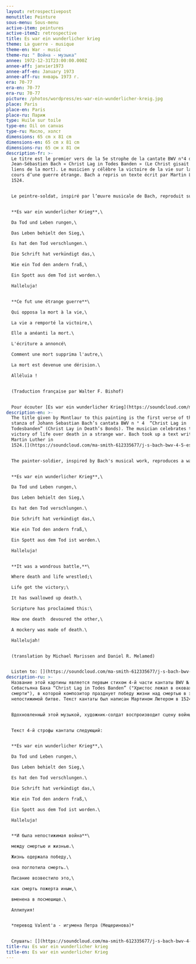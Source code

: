 ```yaml
---
layout: retrospectivepost
menutitle: Peinture
sous-menu: Sous-menu
active-item: peintures
active-item2: retrospective
title: Es war ein wunderlicher krieg
theme: La guerre - musique
theme-en: War - music
theme-ru: " Война - музыка"
annee: 1972-12-31T23:00:00.000Z
annee-aff: janvier1973
annee-aff-en: January 1973
annee-aff-ru: январь 1973 г.
era: 70-77
era-en: 70-77
era-ru: 70-77
picture: /photos/wordpress/es-war-ein-wunderlicher-kreig.jpg
place: Paris
place-en: Paris
place-ru: Париж
type: Huile sur toile
type-en: Oil on canvas
type-ru: Масло, холст
dimensions: 65 cm x 81 cm
dimensions-en: 65 cm x 81 cm
dimensions-ru: 65 см x 81 см
description-fr: >-
  Le titre est le premier vers de la 5e strophe de la cantate BWV n°4 de
  Jean-Sébastien Bach « Christ Lag in Todes Banden » (Le Christ gisait dans les
  liens de la mort). Le musicien y célèbre la victoire de la vie sur la mort au
  cours d’une guerre étrange. Bach a repris un texte écrit par Martin Luther en
  1524.


  Le peintre-soldat, inspiré par l’œuvre musicale de Bach, reproduit sur la toile la scène de guerre, sa guerre, il peint le combat au corps à corps des forces du bien – formes bleues – contre celles du mal – noires – au milieu de flammes vermillon fusant du centre de la toile.


  **Es war ein wunderlicher Krieg**,\

  Da Tod und Leben rungen,\

  Das Leben behielt den Sieg,\

  Es hat den Tod verschlungen.\

  Die Schrift hat verkündigt das,\

  Wie ein Tod den andern fraß,\

  Ein Spott aus dem Tod ist worden.\

  Halleluja!


  **Ce fut une étrange guerre**\

  Qui opposa la mort à la vie,\

  La vie a remporté la victoire,\

  Elle a anéanti la mort.\

  L'écriture a annoncé\

  Comment une mort supprima l'autre,\

  La mort est devenue une dérision.\

  Alléluia !


  (Traduction française par Walter F. Bishof)


  Pour écouter [Es war ein wunderlicher Krieg](https://soundcloud.com/ma-smith-612335677/j-s-bach-bwv-4-5-es-war-ein?fbclid=IwAR2ukfzTa5RHp4TDWsA5_TH2M3WcMSIggVWwjGi1CycfGaKYBDzNWIHvNlA)
description-en: >-
  The title given by Montlaur to this painting is the first verse of the 5th
  stanza of Johann Sebastian Bach’s cantata BWV n ° 4  “Christ Lag in
  Todesbanden” (Christ Lay in Death’s Bonds). The musician celebrates the
  victory of life over death in a strange war. Bach took up a text written by
  Martin Luther in
  1524.[](https://soundcloud.com/ma-smith-612335677/j-s-bach-bwv-4-5-es-war-ein?fbclid=IwAR2ukfzTa5RHp4TDWsA5_TH2M3WcMSIggVWwjGi1CycfGaKYBDzNWIHvNlA)


  The painter-soldier, inspired by Bach's musical work, reproduces a war scene on the canvas: his war. He paints the hand-to-hand combat between the forces of good – the blue forms - and those of evil - the black black forms - in the midst of vermilion flames.


  **Es war ein wunderlicher Krieg**,\

  Da Tod und Leben rungen,\

  Das Leben behielt den Sieg,\

  Es hat den Tod verschlungen.\

  Die Schrift hat verkündigt das,\

  Wie ein Tod den andern fraß,\

  Ein Spott aus dem Tod ist worden.\

  Halleluja!


  **It was a wondrous battle,**\

  Where death and life wrestled;\

  Life got the victory;\

  It has swallowed up death.\

  Scripture has proclaimed this:\

  How one death  devoured the other,\

  A mockery was made of death.\

  Hallelujah!


  (translation by Michael Marissen and Daniel R. Melamed)


  Listen to: [](https://soundcloud.com/ma-smith-612335677/j-s-bach-bwv-4-5-es-war-ein?fbclid=IwAR2ukfzTa5RHp4TDWsA5_TH2M3WcMSIggVWwjGi1CycfGaKYBDzNWIHvNlA)[Es war ein wunderlicher Krieg](https://soundcloud.com/ma-smith-612335677/j-s-bach-bwv-4-5-es-war-ein?fbclid=IwAR2ukfzTa5RHp4TDWsA5_TH2M3WcMSIggVWwjGi1CycfGaKYBDzNWIHvNlA)
description-ru: >-
  Название этой картины является первым стихом 4-й части кантаты BWV № 4 Иоганна
  Себастьяна Баха “Christ Lag in Todes Banden” ("Христос лежал в оковах
  смерти"), в которой композитор празднует победу жизни над смертью в этой
  непостижимой битве. Текст кантаты был написан Мартином Лютером в 1524 году.


  Вдохновленный этой музыкой, художник-солдат воспроизводит сцену войны - свою войну - на холсте: он рисует рукопашный бой сил добра (синие формы) против сил зла (черные формы) - посреди алого пламени.


  Текст 4-й строфы кантаты следующий:


  **Es war ein wunderlicher Krieg**,\

  Da Tod und Leben rungen,\

  Das Leben behielt den Sieg,\

  Es hat den Tod verschlungen.\

  Die Schrift hat verkündigt das,\

  Wie ein Tod den andern fraß,\

  Ein Spott aus dem Tod ist worden.\

  Halleluja!


  **И была непостижимая война**\

  между смертью и жизнью.\

  Жизнь одержала победу,\

  она поглотила смерть.\

  Писание возвестило это,\

  как смерть пожерта иным,\

  вменена в посмешище.\

  Аллилуия!


  *перевод Valent'a - игумена Петра (Мещеринова)*


  Слушать: [](https://soundcloud.com/ma-smith-612335677/j-s-bach-bwv-4-5-es-war-ein?fbclid=IwAR2ukfzTa5RHp4TDWsA5_TH2M3WcMSIggVWwjGi1CycfGaKYBDzNWIHvNlA)[Es war ein wunderlicher Krieg](https://soundcloud.com/ma-smith-612335677/j-s-bach-bwv-4-5-es-war-ein?fbclid=IwAR2ukfzTa5RHp4TDWsA5_TH2M3WcMSIggVWwjGi1CycfGaKYBDzNWIHvNlA)
title-ru: Es war ein wunderlicher krieg
title-en: Es war ein wunderlicher Krieg
---
```


